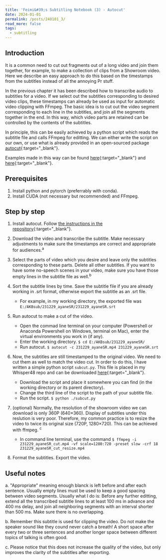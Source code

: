 ```yaml
---
title: 'Feimi&#39;s Subtitling Notebook (3) - Autocut'
date: 2024-01-01
permalink: /posts/240101_3/
read_more: false
tags:
  - subtitling
---
```


Introduction
-----

It is a common need to cut out fragments out of a long video and join them together, for example, to make a collection of clips from a Showroom video. Here we describe an easy approach to do this based on the timestamps from the subtitles instead of all the annoying Pr stuff. 

In the previous chapter it has been described how to transcribe audio to subtitles for a video. If we select out the subtitles corresponding to desired video clips, these timestamps can already be used as input for automatic video clipping with FFmpeg. The basic idea is to cut out the video segment corresponding to each line in the subtitles, and join all the segments together in the end. In this way, which video parts are retained can be controlled by the contents of the subtitles. 

In principle, this can be easily achieved by a python script which reads the subtitle file and calls FFmpeg for editting. We can either write the script on our own, or use what is already provided in an open-sourced package [autocut](https://github.com/mli/autocut){:target="_blank"}.  

Examples made in this way can be found [here](https://www.bilibili.com/video/BV1pw411G7HW){:target="_blank"} and [here](https://www.bilibili.com/video/BV1aC4y1D74Q){:target="_blank"}.  


Prerequisites
-----

1. Install python and pytorch (preferrably with conda). 
2. Install CUDA (not necessary but recommended) and FFmpeg. 


Step by step
-----
1. Install autocut. Follow [the instructions in the repository](https://github.com/mli/autocut?tab=readme-ov-file){:target="_blank"}. 

2. Download the video and transcribe the subtitle. Make necessary adjustments to make sure the timestamps are correct and appropriate for audiences.<sup>a</sup> 

3. Select the parts of video which you desire and leave only the subtitles corresponding to these parts. Delete all other subtitles. If you want to have some no-speech scenes in your video, make sure you have those empty lines in the subtitle file as well.<sup>b</sup>  

4. Sort the subtitle lines by time. Save the subtitle file if you are already working in .srt format, otherwise export the subtitle as an .srt file. 
    - For example, in my working directory, the exported file was `E:/AKBsub/231229_ayaneSR/231229_ayaneSR.srt`

5. Run autocut to make a cut of the video. 
    - Open the commad line terminal on your computer (Powershell or Anaconda Powershell on Windows, terminal on Mac), enter the virtual environments you work in (if any).  
    - Enter the working directory. `$ cd E:/AKBsub/231229_ayaneSR/`
    - Run autocut. `$ autocut -c 231229_ayaneSR.mp4 231229_ayaneSR.srt`

6. Now, the subtitles are still timestamped to the original video. We need to cut them as well to match the video cut. In order to do this, I have written a simple python script `subcut.py`. This file is placed in my Whisper48 repo and can be downloaded [here](https://github.com/ifeimi/whisper48/blob/main/subcut.py){:target="_blank"}.  
    - Download the script and place it somewhere you can find (in the working directory or its parent directory). 
    - Change the third line of the script to the path of your subtitle file.  
    - Run the script. `$ python ./subcut.py`

7. (optional) Normally, the resolution of the showroom video we can download is only 360P (640×360). Display of subtitles under this reslution is very poor. Therefore, my common practice is to resize the video to twice its original size (720P, 1280×720). This can be achieved with ffmpeg. <sup>c</sup> 
    - In command line terminal, use the command `$ ffmpeg -i 231229_ayaneSR_cut.mp4 -vf scale=1280:720 -preset slow -crf 18 231229_ayaneSR_cut_resize.mp4`

8. Format the subtitles. Export the video. 


Useful notes
-----
a. "Appropriate" meaning enough blanck is left before and after each sentence. Usually empty lines must be used to keep a good spacing between video segments. Usually what I do is: Before any further editting, extend all the transcribed subtitle lines to at least 100 ms in advance and 400 ms delay, and join all neighboring segments with an interval shorter than 500 ms. Make sure there is no overlapping.  

b. Remember this subtitle is used for clipping the video. Do not make the speaker sound like they cound never catch a breath! A short space after every two or three sentences and another longer space between different topics of talking is often good.  

c. Please notice that this does not increase the quality of the video, but only improves the clarity of the subtitles after exporting.